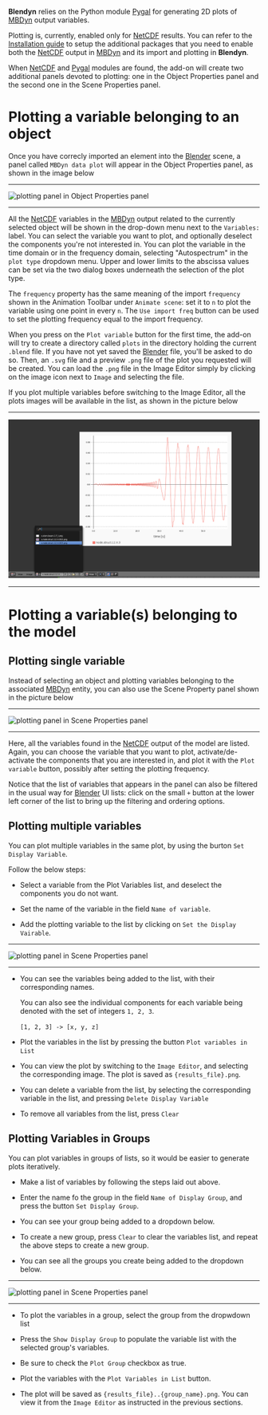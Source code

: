 **Blendyn** relies on the Python module [Pygal][1] for generating 2D
plots of [MBDyn][2] output variables. 

Plotting is, currently, enabled only for [NetCDF][3] results. You can refer to
the [Installation guide][4] to setup the additional packages that you need to
enable both the [NetCDF][3] output in [MBDyn][2] and its import and plotting in
**Blendyn**.

When [NetCDF][3] and [Pygal][1] modules are found, the add-on will create two
additional panels devoted to plotting: one in the Object Properties panel and
the second one in the Scene Properties panel. 

# Plotting a variable belonging to an object
Once you have correcly imported an element into the [Blender][5] scene, a panel
called `MBDyn data plot` will appear in the Object Properties panel, as shown in
the image below
- - - 
![plotting panel in Object Properties
panel](images/properties_object_plot_panel.png "Plot panel in Object Properties
panel")
- - - 
All the [NetCDF][3] variables in the [MBDyn][2] output related to the currently
selected object will be shown in the drop-down menu next to the `Variables:`
label. You can select the variable you want to plot, and optionally deselect the
components you're not interested in. You can plot the variable in the time
domain or in the frequency domain, selecting "Autospectrum" in the `plot type`
dropdown menu. Upper and lower limits to the abscissa values can be set via the
two dialog boxes underneath the selection of the plot type.

The `frequency` property has the same meaning of the import `frequency` shown in
the Animation Toolbar under `Animate scene`: set it to `n` to plot the variable
using one point in every `n`. The `Use import freq` button can be used to set
the plotting frequency equal to the import frequency. 

When you press on the `Plot variable` button for the first time, the add-on will
try to create a directory called `plots` in the directory holding the current
`.blend` file. If you have not yet saved the [Blender][5] file, you'll be asked
to do so. Then, an `.svg` file and a preview `.png` file of the plot you
requested will be created. You can load the `.png` file in the Image Editor
simply by clicking on the image icon next to `Image` and selecting the file. 

If you plot multiple variables before switching to the Image Editor, all the
plots images will be available in the list, as shown in the picture below

- - - 
![linking a plotted image in the Image Editor](images/plot_image_editor.png "Linking a plotted image in the Image Editor")
- - -
# Plotting a variable(s) belonging to the model

## Plotting single variable
Instead of selecting an object and plotting variables belonging to the
associated [MBDyn][2] entity, you can also use the Scene Property panel shown in
the picture below
- - - 
![plotting panel in Scene Properties
panel](images/properties_scene_plot_panel.png "Plot panel in Scene Properties
panel")
- - - 
Here, all the variables found in the [NetCDF][3] output of the model are listed.
Again, you can choose the variable that you want to plot, activate/de-activate
the components that you are interested in, and plot it with the `Plot variable`
button, possibly after setting the plotting frequency. 

Notice that the list of variables that appears in the panel can also be
filtered in the usual way for [Blender][5] UI lists: click on the small `+`
button at the lower left corner of the list to bring up the filtering and
ordering options.

## Plotting multiple variables
You can plot multiple variables in the same plot, by using the burton `Set Display Variable`.

Follow the below steps:

* Select a variable from the Plot Variables list, and deselect the components you do not want.

* Set the name of the variable in the field `Name of variable`.

* Add the plotting variable to the list by clicking on `Set the Display Vairable`.

- - - 
![plotting panel in Scene Properties
panel](images/plot_list_variables.png "Plot panel in Scene Properties
panel")
- - - 

* You can see the variables being added to the list, with their corresponding names.

    You can also see the individual components for each variable being denoted with the set of integers `1, 2, 3`.

    `[1, 2, 3] -> [x, y, z]`


* Plot the variables in the list by pressing the button `Plot variables in List`

* You can view the plot by switching to the `Image Editor`, and selecting the corresponding image. The plot is saved as `{results_file}.png`.

* You can delete a variable from the list, by selecting the corresponding variable in the list, and pressing `Delete Display Variable`

* To remove all variables from the list, press `Clear`

## Plotting Variables in Groups

You can plot variables in groups of lists, so it would be easier to generate plots iteratively.

* Make a list of variables by following the steps laid out above.

* Enter the name fo the group in the field `Name of Display Group`, and press the button `Set Display Group`.

* You can see your group being added to a dropdown below.

* To create a new group, press `Clear` to clear the variables list, and repeat the above steps to create a new group.

* You can see all the groups you create being added to the dropdown below.

- - - 
![plotting panel in Scene Properties
panel](images/plot_groups.png "Plot panel in Scene Properties
panel")
- - - 

* To plot the variables in a group, select the group from the dropwdown list

* Press the `Show Display Group` to populate the variable list with the selected group's variables.

* Be sure to check the `Plot Group` checkbox as true.

* Plot the variables with the `Plot Variables in List` button.

* The plot will be saved as `{results_file}..{group_name}.png`. You can view it from the `Image Editor` as instructed in the previous sections.

  [1]: http://www.pygal.org/en/latest/
  [2]: https://www.mbdyn.org
  [3]: http://www.unidata.ucar.edu/software/netcdf/
  [4]: https://github.com/zanoni-mbdyn/blendyn/wiki/Installation
  [5]: https://www.blender.org/

